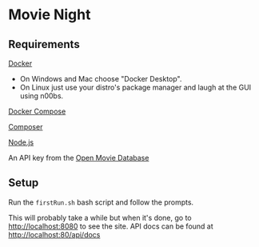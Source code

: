 # Movie Night

## Requirements

[Docker](https://www.docker.com/get-started)

- On Windows and Mac choose "Docker Desktop".
- On Linux just use your distro's
package manager and laugh at the GUI using n00bs.

[Docker Compose](https://docs.docker.com/compose/install/)

[Composer](https://getcomposer.org/download/)

[Node.js](https://nodejs.org/en/download/)

An API key from the [Open Movie Database](http://www.omdbapi.com/apikey.aspx)

## Setup

Run the `firstRun.sh` bash script and follow the prompts.

This will probably take a while but when it's done, go to [http://localhost:8080](http://localhost:8080)
to see the site. API docs can be found at [http://localhost:80/api/docs](http://localhost:80/api/docs)
